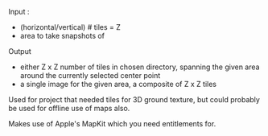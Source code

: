 Input : 
 - (horizontal/vertical) # tiles = Z
 - area to take snapshots of

Output
 - either Z x Z number of tiles in chosen directory, spanning the given area around the currently selected center point
 - a single image for the given area, a composite of Z x Z tiles

Used for project that needed tiles for 3D ground texture, but could probably be used for offline use of maps also.

Makes use of Apple's MapKit which you need entitlements for.
